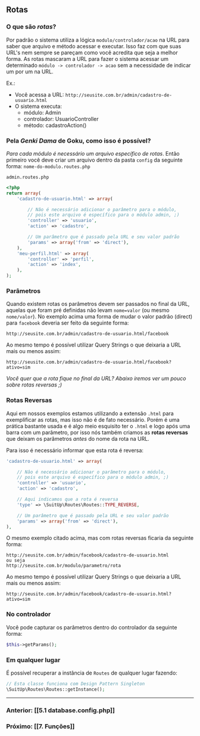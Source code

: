 ## Rotas ##
### O que são *rotas*? ###
Por padrão o sistema utiliza a lógica `modulo/controlador/acao` na URL para saber que arquivo e método acessar e executar. Isso faz com que suas URL's nem sempre se pareçam como você acredita que seja a melhor forma. As rotas mascaram a URL para fazer o sistema acessar um determinado `módulo -> controlador -> acao` sem a necessidade de indicar um por um na URL.

Ex.:
 * Você acessa a URL: `http://seusite.com.br/admin/cadastro-de-usuario.html`
 * O sistema executa:
    * módulo: Admin
    * controlador: UsuarioController
    * método: cadastroAction()

### Pela *Genki Dama* de Goku, como isso é possível? ###
*Para cada módulo é necessário um arquivo específico de rotas*. Então primeiro você deve criar um arquivo dentro da pasta `config` da seguinte forma: `nome-do-modulo.routes.php`

`admin.routes.php`
```php
<?php
return array(
	'cadastro-de-usuario.html' => array(

		// Nâo é necessário adicionar o parâmetro para o módulo,
		// pois este arquivo é específico para o módulo admin, ;)
		'controller' => 'usuario',
		'action' => 'cadastro',

		// Um parâmetro que é passado pela URL e seu valor padrão
		'params' => array('from' => 'direct'),
	),
	'meu-perfil.html' => array(
		'controller' => 'perfil',
		'action' => 'index',
	),
);
```

### Parâmetros ###
Quando existem rotas os parâmetros devem ser passados no final da URL, aquelas que foram pré definidas não levam `nome=valor` (ou mesmo `nome/valor`).
No exemplo acima uma forma de mudar o valor padrão (direct) para `facebook` deveria ser feito da seguinte forma:
```
http://seusite.com.br/admin/cadastro-de-usuario.html/facebook
```


Ao mesmo tempo é possível utilizar Query Strings o que deixaria a URL mais ou menos assim:
```
http://seusite.com.br/admin/cadastro-de-usuario.html/facebook?ativo=sim
```


*Você quer que a rota fique no final da URL? Abaixo iremos ver um pouco sobre rotas reversas ;)*

### Rotas Reversas ###
Aqui em nossos exemplos estamos utilizando a extensão `.html` para exemplificar as rotas, mas isso não é de fato necessário. Porém é uma prática bastante usada e é algo meio esquisito ter o `.html` e logo após uma barra com um parâmetro, por isso nós também criamos as **rotas reversas** que deixam os parâmetros *antes* do nome da rota na URL.

Para isso é necessário informar que esta rota é reversa:
```php
'cadastro-de-usuario.html' => array(

	// Nâo é necessário adicionar o parâmetro para o módulo,
	// pois este arquivo é específico para o módulo admin, ;)
	'controller' => 'usuario',
	'action' => 'cadastro',

	// Aqui indicamos que a rota é reversa
	'type' => \SuitUp\Routes\Routes::TYPE_REVERSE,

	// Um parâmetro que é passado pela URL e seu valor padrão
	'params' => array('from' => 'direct'),
),
```

O mesmo exemplo citado acima, mas com rotas reversas ficaria da seguinte forma:
```
http://seusite.com.br/admin/facebook/cadastro-de-usuario.html
ou seja
http://seusite.com.br/modulo/parametro/rota
```

Ao mesmo tempo é possível utilizar Query Strings o que deixaria a URL mais ou menos assim:
```
http://seusite.com.br/admin/facebook/cadastro-de-usuario.html?ativo=sim
```

### No controlador ###
Você pode capturar os parâmetros dentro do controlador da seguinte forma:
```php
$this->getParams();
```

### Em qualquer lugar ###
É possível recuperar a instância de `Routes` de qualquer lugar fazendo:

```php
// Esta classe funciona com Design Pattern Singleton
\SuitUp\Routes\Routes::getInstance();
```

---
### Anterior: [[5.1 database.config.php]]
### Próximo: [[7. Funções]]
